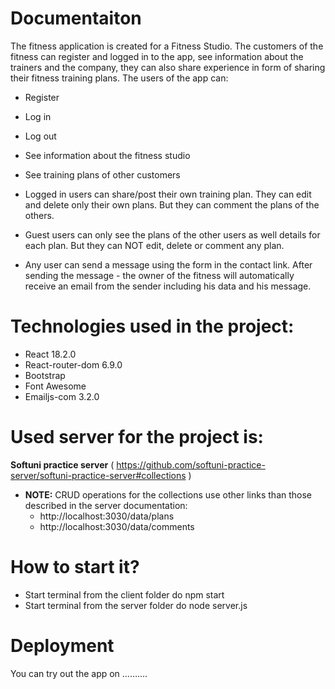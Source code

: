 # Documentaiton

The fitness application is created for a Fitness Studio. The customers of the fitness can register and logged in to the app, see information about the trainers and the company, they can also share experience in form of sharing their fitness training plans. 
The users of the app can:
-	Register
-	Log in
-	Log out
-	See information about the fitness studio
-	See training plans of other customers

-	Logged in users can share/post their own training plan. They can edit and delete only their own plans. But they can comment the plans of the others.
-	Guest users can only see the plans of the other users as well details for each plan. But they can NOT edit, delete or comment any plan.
-	Any user can send a message using the form in the contact link. After sending the message - the owner of the fitness will automatically receive an email from the sender including his data and his message. 

# Technologies used in the project:
-	React 18.2.0
-	React-router-dom 6.9.0
-	Bootstrap
-	Font Awesome
-	Emailjs-com 3.2.0

# Used server for the project is:
**Softuni practice server** ( https://github.com/softuni-practice-server/softuni-practice-server#collections ) 
-	**NOTE:** CRUD operations for the collections use other links than those described in the server documentation:
    -	http://localhost:3030/data/plans
    - http://localhost:3030/data/comments

# How to start it?
-	Start terminal from the client folder do npm start
-	Start terminal from the server folder do node server.js


# Deployment
You can try out the app on ……….
